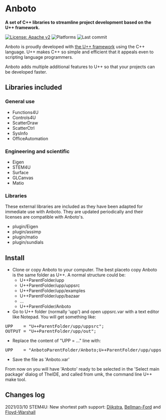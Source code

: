 <!--
  Title: Anboto
  Description: A set of C++ libraries to streamline project development based on the U++ framework
  Authors: Iñaki Zabala.
  -->

# Anboto
**A set of C++ libraries to streamline project development based on the U++ framework.**

[![License: Apache v2](https://img.shields.io/badge/License-Apachev2-blue.svg)](https://www.apache.org/licenses/LICENSE-2.0)
<img src="https://github.com/izabala123/BEMRosetta/blob/master/other/md%20resources/platforms-windows_linux-blue.svg" alt="Platforms">
<img src="https://img.shields.io/github/last-commit/anboto/Anboto.svg" alt="Last commit">

Anboto is proudly developed with [the U++ framework](https://www.ultimatepp.org/) using the C++ language. U++ makes C++ so simple and efficient that it appeals even to scripting language programmers. 

Anboto adds multiple additional features to U++ so that your projects can be developed faster.

## Libraries included
### General use
* Functions4U
* Controls4U
* ScatterDraw
* ScatterCtrl
* SysInfo
* OfficeAutomation
 
### Engineering and scientific
* Eigen
* STEM4U
* Surface
* GLCanvas
* Matio

### Libraries
These external libraries are included as they have been adapted for immediate use with Anboto. They are updated periodically and their licenses are compatible with Anboto's.
* plugin/Eigen
* plugin/assimp
* plugin/matio
* plugin/sundials

## Install
* Clone or copy Anboto to your computer. The best placeto copy Anboto is the same folder as U++. A normal structure could be:
  * U++ParentFolder/upp
  * U++ParentFolder/upp/uppsrc
  * U++ParentFolder/upp/examples
  * U++ParentFolder/upp/bazaar
  * ...
  * U++ParentFolder/Anboto
* Go to U++ folder (normally 'upp') and open uppsrc.var with a text editor like Notepad. You will get something like:
<pre>
UPP    = "U++ParentFolder/upp/uppsrc";
OUTPUT = "U++ParentFolder/upp/out";
</pre>
* Replace the content of "UPP = ..." line with:
<pre>
UPP    = "AnbotoParentFolder/Anboto;U++ParentFolder/upp/uppsrc;U++ParentFolder/upp/bazaar";
</pre>
* Save the file as 'Anboto.var'

From now on you will have 'Anboto' ready to be selected in the 'Select main package' dialog of TheIDE, and called from umk, the command line U++ make tool.

## Changes log

2021/03/10 STEM4U: New shortest path support: [Dijkstra](https://en.wikipedia.org/wiki/Dijkstra%27s_algorithm), [Bellman-Ford](https://en.wikipedia.org/wiki/Bellman%E2%80%93Ford_algorithm) and [Floyd-Warshall](https://en.wikipedia.org/wiki/Floyd%E2%80%93Warshall_algorithm)
